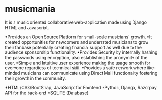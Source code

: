 # musicmania
It is a music oriented collaborative web-application made using Django, HTML and Javascript.

•Provides an Open Source Platform for small-scale musicians' growth.
•It created opportunities for newcomers and underrated musicians to grow their fanbase potentially creating financial support as well due to the audience sponsorship functionality.
•Provides Security by internally hashing the passwords using encryption, also establishing the anonymity of the user.
•Simple and Intuitive user experience making the usage smooth for everyone regardless of technical skill.
•Provides a safe network where like-minded musicians can communicate using Direct Mail functionality fostering their growth in the community.

*HTML/CSS/BootStrap, JavaScript for Frontend
*Python, Django, Razorpay API for the back-end
*SQLITE (Database)

